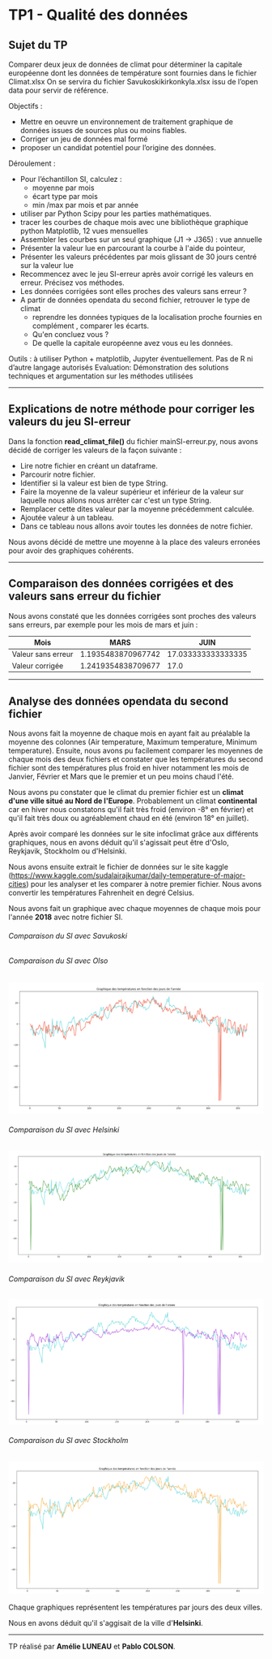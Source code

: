 # TP1 - Qualité des données

## Sujet du TP
Comparer deux jeux de données de climat pour déterminer la capitale européenne dont les données de température sont fournies dans le fichier Climat.xlsx
On se servira du fichier Savukoskikirkonkyla.xlsx issu de l’open data pour servir de référence.

Objectifs :

- Mettre en oeuvre un environnement de traitement graphique de données issues de sources plus ou moins fiables.
- Corriger un jeu de données mal formé
- proposer un candidat potentiel pour l’origine des données.

Déroulement :

- Pour l’échantillon SI, calculez :
    - moyenne par mois
    - écart type par mois
    - min /max par mois et par année
- utiliser par Python Scipy pour les parties mathématiques.
- tracer les courbes de chaque mois avec une bibliothèque graphique python Matplotlib, 12 vues mensuelles 
- Assembler les courbes sur un seul graphique (J1 -> J365) : vue annuelle
- Présenter la valeur lue en parcourant la courbe à l'aide du pointeur,
- Présenter les valeurs précédentes par mois glissant de 30 jours centré sur la valeur lue
- Recommencez avec le jeu SI-erreur après avoir corrigé les valeurs en erreur. Précisez vos méthodes.
- Les données corrigées sont elles proches des valeurs sans erreur ?
- A partir de données opendata du second fichier, retrouver le type de climat
    - reprendre les données typiques de la localisation proche fournies en complément , comparer les écarts. 
    - Qu'en concluez vous ?
    - De quelle la capitale européenne avez vous eu les données.

Outils : à utiliser Python + matplotlib, Jupyter éventuellement. Pas de R ni d’autre langage autorisés Evaluation:
Démonstration des solutions techniques et argumentation sur les méthodes utilisées

-----------------

## Explications de notre méthode pour corriger les valeurs du jeu SI-erreur

Dans la fonction __read_climat_file()__ du fichier mainSI-erreur.py, nous avons décidé de corriger les valeurs de la façon suivante : 

- Lire notre fichier en créant un dataframe.
- Parcourir notre fichier.
- Identifier si la valeur est bien de type String.
- Faire la moyenne de la valeur supérieur et inférieur de la valeur sur laquelle nous allons nous arrêter car c'est un type String.
- Remplacer cette dites valeur par la moyenne précédemment calculée.
- Ajoutée valeur à un tableau.
- Dans ce tableau nous allons avoir toutes les données de notre fichier.
<!-- - Nous allons donc parcourir ce tableau et calculer la moyenne et l'écart-type de chaque mois.
- Pour déterminer si celle-ci est supérieure à la moyenne et l'écart-typa additionnées.
- Nous affectons à cette valeur, la moyenne précédemment calculée. -->

Nous avons décidé de mettre une moyenne à la place des valeurs erronées pour avoir des graphiques cohérents.

-----------------

## Comparaison des données corrigées et des valeurs sans erreur du fichier

Nous avons constaté que les données corrigées sont proches des valeurs sans erreurs, par exemple pour les mois de mars et juin :

 Mois | MARS | JUIN
------------ | ------------- | -------------
Valeur sans erreur | 1.1935483870967742 | 17.033333333333335
Valeur corrigée | 1.2419354838709677 | 17.0


-----------------
## Analyse des données opendata du second fichier

<!-- • A parr de données opendata du second fichier, retrouver le type de climat
• reprendre les données typiques de la localisaon proche fournies en complément , comparer les écarts. • Qu'en concluez vous ?
• De quelle la capitale européenne avez vous eu les données . -->
Nous avons fait la moyenne de chaque mois en ayant fait au préalable la moyenne des colonnes (Air temperature, Maximum temperature, Minimum temperature). Ensuite, nous avons pu facilement comparer les moyennes de chaque mois des deux fichiers et constater que les températures du second fichier sont des températures plus froid en hiver notamment les mois de Janvier, Février et Mars que le premier et un peu moins chaud l'été.


Nous avons pu constater que le climat du premier fichier est un __climat d'une ville situé au Nord de l'Europe__. Probablement un climat __continental__ car en hiver nous constatons qu'il fait très froid (environ -8° en février) et qu'il fait très doux ou agréablement chaud en été (environ 18° en juillet).


Après avoir comparé les données sur le site infoclimat grâce aux différents graphiques, nous en avons déduit qu'il s'agissait peut être d'Oslo, Reykjavik, Stockholm ou d'Helsinki.

Nous avons ensuite extrait le fichier de données sur le site kaggle (https://www.kaggle.com/sudalairajkumar/daily-temperature-of-major-cities) pour les analyser et les comparer à notre premier fichier. Nous avons convertir les températures Fahrenheit en degré Celsius.

Nous avons fait un graphique avec chaque moyennes de chaque mois pour l'année __2018__ avec notre fichier SI.

###### Comparaison du SI avec Savukoski
<!-- ![graph Savukoski](/screenshot/helsinki.png) -->

###### Comparaison du SI avec Olso
![graph olso](/screenshot/oslo.png)

###### Comparaison du SI avec Helsinki
![graph helsinki](/screenshot/helsinki.png)

###### Comparaison du SI avec Reykjavik
![graph Reykjavik](/screenshot/reyk.png)

###### Comparaison du SI avec Stockholm
![graph Stockholm](/screenshot/stockholm.png)

<!--  ###### Comparaison du SI avec Helsinki
![graph helsinki](/screenshot/helsinki.png) -->

Chaque graphiques représentent les températures par jours des deux villes.

Nous en avons déduit qu'il s'aggisait de la ville d'__Helsinki__.

-----------------

TP réalisé par __Amélie LUNEAU__ et __Pablo COLSON__.
